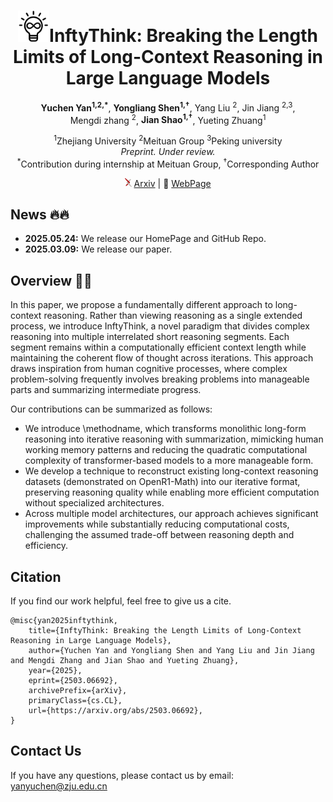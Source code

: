 # <center> <img src="./docs/static/images/InfiniteThoughtLogo.png" height="50">InftyThink:  Breaking the Length Limits of Long-Context Reasoning in Large Language Models

<p align="center">
  <strong>Yuchen Yan<sup>1,2,*</sup></strong>,  
  <strong>Yongliang Shen<sup>1,†</sup></strong>,  
  Yang Liu <sup>2</sup>, 
  Jin Jiang <sup>2,3</sup>, 
  <br>
  Mengdi zhang <sup>2</sup>, 
  <strong>Jian Shao<sup>1,†</sup></strong>,  
  Yueting Zhuang<sup>1</sup>
</p>
<p align="center">
  <sup>1</sup>Zhejiang University  
  <sup>2</sup>Meituan Group
  <sup>3</sup>Peking university
  <br>
  <em>Preprint. Under review.</em>  
  <br>
  <sup>*</sup>Contribution during internship at Meituan Group, <sup>†</sup>Corresponding Author
</p>


<p align="center">
          <img src="docs/static/images/arxiv_logo.png" alt="arXiv" height="14"> <a href="https://arxiv.org/abs/2503.06692">Arxiv</a> 
          | 📑 <a href="https://zju-real.github.io/inftythink/">WebPage</a> 
<br>
</p>

## News 🔥🔥
- **2025.05.24:** We release our HomePage and GitHub Repo.
- **2025.03.09:** We release our paper.

## Overview 🦾🦾
In this paper, we propose a fundamentally different approach to long-context reasoning. Rather than viewing reasoning as a single extended process, we introduce InftyThink, a novel paradigm that divides complex reasoning into multiple interrelated short reasoning segments. Each segment remains within a computationally efficient context length while maintaining the coherent flow of thought across iterations. This approach draws inspiration from human cognitive processes, where complex problem-solving frequently involves breaking problems into manageable parts and summarizing intermediate progress.

Our contributions can be summarized as follows:  
-  We introduce \methodname, which transforms monolithic long-form reasoning into iterative reasoning with summarization, mimicking human working memory patterns and reducing the quadratic computational complexity of transformer-based models to a more manageable form.
- We develop a technique to reconstruct existing long-context reasoning datasets (demonstrated on OpenR1-Math) into our iterative format, preserving reasoning quality while enabling more efficient computation without specialized architectures.
- Across multiple model architectures, our approach achieves significant improvements while substantially reducing computational costs, challenging the assumed trade-off between reasoning depth and efficiency.


## Citation

If you find our work helpful, feel free to give us a cite.

```
@misc{yan2025inftythink,
    title={InftyThink: Breaking the Length Limits of Long-Context Reasoning in Large Language Models}, 
    author={Yuchen Yan and Yongliang Shen and Yang Liu and Jin Jiang and Mengdi Zhang and Jian Shao and Yueting Zhuang},
    year={2025},
    eprint={2503.06692},
    archivePrefix={arXiv},
    primaryClass={cs.CL},
    url={https://arxiv.org/abs/2503.06692}, 
}
```

## Contact Us
If you have any questions, please contact us by email: 
yanyuchen@zju.edu.cn